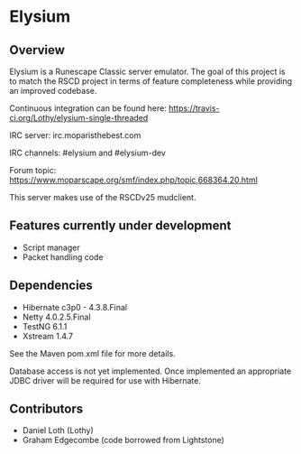 # Elysium

## Overview
Elysium is a Runescape Classic server emulator. The goal of this project is to match the RSCD project in terms of
feature completeness while providing an improved codebase.

Continuous integration can be found here: https://travis-ci.org/Lothy/elysium-single-threaded

IRC server: irc.moparisthebest.com

IRC channels: #elysium  and  #elysium-dev

Forum topic: https://www.moparscape.org/smf/index.php/topic,668364.20.html

This server makes use of the RSCDv25 mudclient.


## Features currently under development
* Script manager
* Packet handling code


## Dependencies
* Hibernate c3p0 - 4.3.8.Final
* Netty 4.0.2.5.Final
* TestNG 6.1.1
* Xstream 1.4.7

See the Maven pom.xml file for more details.

Database access is not yet implemented. Once implemented an appropriate JDBC driver will be required for use with Hibernate.


## Contributors
* Daniel Loth (Lothy)
* Graham Edgecombe (code borrowed from Lightstone)


